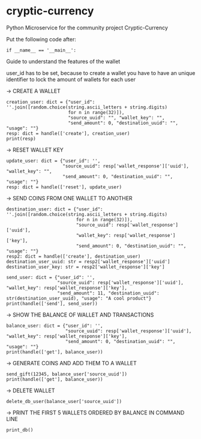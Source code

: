 # cryptic-currency
Python Microservice for the community project Cryptic-Currency

Put the following code after:

    if __name__ == '__main__':

Guide to understand the features of the wallet

user_id has to be set, because to create a wallet you have to have an unique identifier to lock the amount of wallets for each user

-> CREATE A WALLET

    creation_user: dict = {"user_id": ''.join([random.choice(string.ascii_letters + string.digits)
                           for n in range(32)]),
                           "source_uuid": "", "wallet_key": "",
                           "send_amount": 0, "destination_uuid": "", "usage": ""}
    resp: dict = handle(['create'], creation_user)
    print(resp)

-> RESET WALLET KEY
    
    update_user: dict = {"user_id": '',
                         "source_uuid": resp['wallet_response']['uuid'], "wallet_key": "",
                         "send_amount": 0, "destination_uuid": "", "usage": ""}
    resp: dict = handle(['reset'], update_user)

-> SEND COINS FROM ONE WALLET TO ANOTHER

    destination_user: dict = {"user_id": ''.join([random.choice(string.ascii_letters + string.digits)
                              for n in range(32)]),
                              "source_uuid": resp['wallet_response']['uuid'],
                              "wallet_key": resp['wallet_response']['key'],
                              "send_amount": 0, "destination_uuid": "", "usage": ""}
    resp2: dict = handle(['create'], destination_user)
    destination_user_uuid: str = resp2['wallet_response']['uuid']
    destination_user_key: str = resp2['wallet_response']['key']
    
    send_user: dict = {"user_id": '',
                       "source_uuid": resp['wallet_response']['uuid'], "wallet_key": resp['wallet_response']['key'],
                       "send_amount": 11, "destination_uuid": str(destination_user_uuid), "usage": "A cool product"}
    print(handle(['send'], send_user))

-> SHOW THE BALANCE OF WALLET AND TRANSACTIONS

    balance_user: dict = {"user_id": '',
                          "source_uuid": resp['wallet_response']['uuid'], "wallet_key": resp['wallet_response']['key'],
                          "send_amount": 0, "destination_uuid": "", "usage": ""}
    print(handle(['get'], balance_user))

-> GENERATE COINS AND ADD THEM TO A WALLET

    send_gift(12345, balance_user['source_uuid'])
    print(handle(['get'], balance_user))

-> DELETE WALLET

    delete_db_user(balance_user['source_uuid'])

-> PRINT THE FIRST 5 WALLETS ORDERED BY BALANCE IN COMMAND LINE

    print_db()
